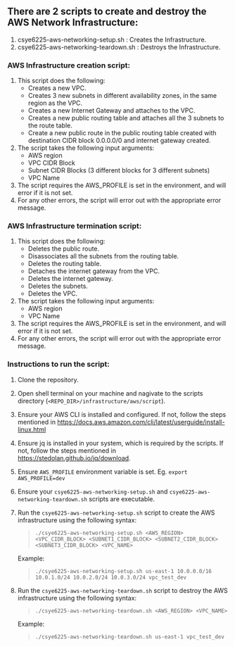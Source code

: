 ## There are 2 scripts to create and destroy the AWS Network Infrastructure:

1. csye6225-aws-networking-setup.sh : Creates the Infrastructure.
2. csye6225-aws-networking-teardown.sh : Destroys the Infrastructure.

### AWS Infrastructure creation script:
1. This script does the following:
    - Creates a new VPC.
    - Creates 3 new subnets in different availability zones, in the same region as the VPC.
    - Creates a new Internet Gateway and attaches to the VPC.
    - Creates a new public routing table and attaches all the 3 subnets to the route table.
    - Create a new public route in the public routing table created with destination CIDR block 0.0.0.0/0 and internet gateway created.
2. The script takes the following input arguments:
    - AWS region
    - VPC CIDR Block
    - Subnet CIDR Blocks (3 different blocks for 3 different subnets)
    - VPC Name
3. The script requires the AWS_PROFILE is set in the environment, and will error if it is not set.
4. For any other errors, the script will error out with the appropriate error message.

### AWS Infrastructure termination script:
1. This script does the following:
    - Deletes the public route.
    - Disassociates all the subnets from the routing table.
    - Deletes the routing table.
    - Detaches the internet gateway from the VPC.
    - Deletes the internet gateway.
    - Deletes the subnets.
    - Deletes the VPC.
2. The script takes the following input arguments:
    - AWS region
    - VPC Name
3. The script requires the AWS_PROFILE is set in the environment, and will error if it is not set.
4. For any other errors, the script will error out with the appropriate error message.

### Instructions to run the script:
1. Clone the repository.
2. Open shell terminal on your machine and nagivate to the scripts directory (`<REPO_DIR>/infrastructure/aws/script`).
3. Ensure your AWS CLI is installed and configured. If not, follow the steps mentioned in https://docs.aws.amazon.com/cli/latest/userguide/install-linux.html
4. Ensure jq is installed in your system, which is required by the scripts. If not, follow the steps mentioned in https://stedolan.github.io/jq/download.
5. Ensure `AWS_PROFILE` environment variable is set. Eg. `export AWS_PROFILE=dev`
6. Ensure your `csye6225-aws-networking-setup.sh` and `csye6225-aws-networking-teardown.sh` scripts are executable.
7. Run the `csye6225-aws-networking-setup.sh` script to create the AWS infrastructure using the following syntax:
    > `./csye6225-aws-networking-setup.sh <AWS_REGION> <VPC_CIDR_BLOCK> <SUBNET1_CIDR_BLOCK> <SUBNET2_CIDR_BLOCK> <SUBNET3_CIDR_BLOCK> <VPC_NAME>`
    
    Example:
    
    > `./csye6225-aws-networking-setup.sh us-east-1 10.0.0.0/16 10.0.1.0/24 10.0.2.0/24 10.0.3.0/24 vpc_test_dev`
8. Run the `csye6225-aws-networking-teardown.sh` script to destroy the AWS infrastructure using the following syntax:
    > `./csye6225-aws-networking-teardown.sh <AWS_REGION> <VPC_NAME>`
    
    Example:
    
    > `./csye6225-aws-networking-teardown.sh us-east-1 vpc_test_dev`
